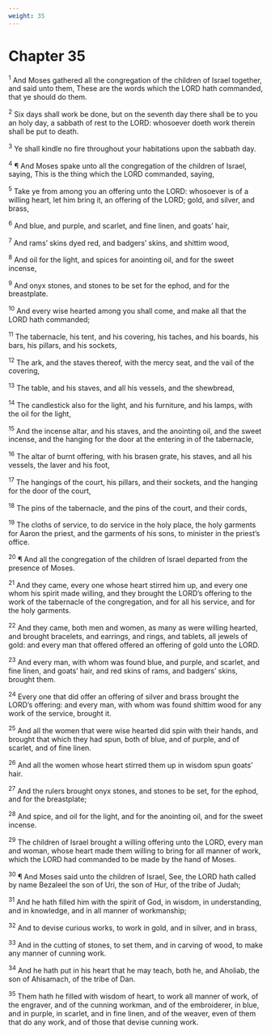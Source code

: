 ```yaml
---
weight: 35
---
```


# Chapter 35

<sup>1</sup> And Moses gathered all the congregation of the children of Israel together, and said unto them, These are the words which the LORD hath commanded, that ye should do them. 

<sup>2</sup> Six days shall work be done, but on the seventh day there shall be to you an holy day, a sabbath of rest to the LORD: whosoever doeth work therein shall be put to death. 

<sup>3</sup> Ye shall kindle no fire throughout your habitations upon the sabbath day. 

<sup>4</sup> ¶ And Moses spake unto all the congregation of the children of Israel, saying, This is the thing which the LORD commanded, saying, 

<sup>5</sup> Take ye from among you an offering unto the LORD: whosoever is of a willing heart, let him bring it, an offering of the LORD; gold, and silver, and brass, 

<sup>6</sup> And blue, and purple, and scarlet, and fine linen, and goats’ hair, 

<sup>7</sup> And rams’ skins dyed red, and badgers’ skins, and shittim wood, 

<sup>8</sup> And oil for the light, and spices for anointing oil, and for the sweet incense, 

<sup>9</sup> And onyx stones, and stones to be set for the ephod, and for the breastplate. 

<sup>10</sup> And every wise hearted among you shall come, and make all that the LORD hath commanded; 

<sup>11</sup> The tabernacle, his tent, and his covering, his taches, and his boards, his bars, his pillars, and his sockets, 

<sup>12</sup> The ark, and the staves thereof, with the mercy seat, and the vail of the covering, 

<sup>13</sup> The table, and his staves, and all his vessels, and the shewbread, 

<sup>14</sup> The candlestick also for the light, and his furniture, and his lamps, with the oil for the light, 

<sup>15</sup> And the incense altar, and his staves, and the anointing oil, and the sweet incense, and the hanging for the door at the entering in of the tabernacle, 

<sup>16</sup> The altar of burnt offering, with his brasen grate, his staves, and all his vessels, the laver and his foot, 

<sup>17</sup> The hangings of the court, his pillars, and their sockets, and the hanging for the door of the court, 

<sup>18</sup> The pins of the tabernacle, and the pins of the court, and their cords, 

<sup>19</sup> The cloths of service, to do service in the holy place, the holy garments for Aaron the priest, and the garments of his sons, to minister in the priest’s office. 

<sup>20</sup> ¶ And all the congregation of the children of Israel departed from the presence of Moses. 

<sup>21</sup> And they came, every one whose heart stirred him up, and every one whom his spirit made willing, and they brought the LORD’s offering to the work of the tabernacle of the congregation, and for all his service, and for the holy garments. 

<sup>22</sup> And they came, both men and women, as many as were willing hearted, and brought bracelets, and earrings, and rings, and tablets, all jewels of gold: and every man that offered offered an offering of gold unto the LORD. 

<sup>23</sup> And every man, with whom was found blue, and purple, and scarlet, and fine linen, and goats’ hair, and red skins of rams, and badgers’ skins, brought them. 

<sup>24</sup> Every one that did offer an offering of silver and brass brought the LORD’s offering: and every man, with whom was found shittim wood for any work of the service, brought it. 

<sup>25</sup> And all the women that were wise hearted did spin with their hands, and brought that which they had spun, both of blue, and of purple, and of scarlet, and of fine linen. 

<sup>26</sup> And all the women whose heart stirred them up in wisdom spun goats’ hair. 

<sup>27</sup> And the rulers brought onyx stones, and stones to be set, for the ephod, and for the breastplate; 

<sup>28</sup> And spice, and oil for the light, and for the anointing oil, and for the sweet incense. 

<sup>29</sup> The children of Israel brought a willing offering unto the LORD, every man and woman, whose heart made them willing to bring for all manner of work, which the LORD had commanded to be made by the hand of Moses. 

<sup>30</sup> ¶ And Moses said unto the children of Israel, See, the LORD hath called by name Bezaleel the son of Uri, the son of Hur, of the tribe of Judah; 

<sup>31</sup> And he hath filled him with the spirit of God, in wisdom, in understanding, and in knowledge, and in all manner of workmanship; 

<sup>32</sup> And to devise curious works, to work in gold, and in silver, and in brass, 

<sup>33</sup> And in the cutting of stones, to set them, and in carving of wood, to make any manner of cunning work. 

<sup>34</sup> And he hath put in his heart that he may teach, both he, and Aholiab, the son of Ahisamach, of the tribe of Dan. 

<sup>35</sup> Them hath he filled with wisdom of heart, to work all manner of work, of the engraver, and of the cunning workman, and of the embroiderer, in blue, and in purple, in scarlet, and in fine linen, and of the weaver, even of them that do any work, and of those that devise cunning work. 


